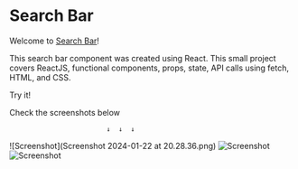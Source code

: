# Search Bar

Welcome to  [Search Bar](https://search-bar-coral.vercel.app)!

This search bar component was created using React. This small project covers ReactJS, functional components, props, state, API calls using fetch, HTML, and CSS.

Try it!

Check the screenshots below

                            ↓  ↓  ↓

![Screenshot](Screenshot 2024-01-22 at 20.28.36.png)
![Screenshot]()
![Screenshot]()
